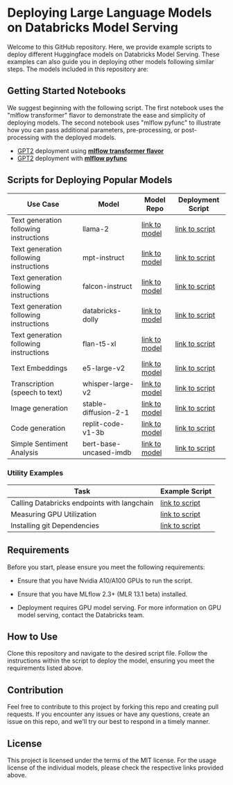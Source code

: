 # Deploying Large Language Models on Databricks Model Serving
Welcome to this GitHub repository. Here, we provide example scripts to deploy different Huggingface models on Databricks Model Serving. These examples can also guide you in deploying other models following similar steps. The models included in this repository are:


## Getting Started Notebooks
We suggest beginning with the following script. The first notebook uses the "mlflow transformer" flavor to demonstrate the ease and simplicity of deploying models. The second notebook uses "mlflow pyfunc" to illustrate how you can pass additional parameters, pre-processing, or post-processing with the deployed models.
- [GPT2](https://huggingface.co/gpt2) deployment using [**mlflow transformer flavor**](examples/gpt2(mlflow.transformers).py)
- [GPT2](https://huggingface.co/gpt2) deployment with [**mlflow pyfunc**](examples/gpt2(pyfunc).py)

## Scripts for Deploying Popular Models

| Use Case | Model | Model Repo | Deployment Script |
|-------|-------|------------------------|-------------------|
|Text generation following instructions|llama-2 | [link to model](https://huggingface.co/meta-llama/Llama-2-7b-chat-hf) | [link to script](examples/llama-2-7b-chat-hf.py) |
|Text generation following instructions|mpt-instruct | [link to model](https://huggingface.co/mosaicml/mpt-7b-instruct) | [link to script](examples/mpt-7b-instruct(pyfunc).py) |
|Text generation following instructions|falcon-instruct | [link to model](https://huggingface.co/tiiuae/falcon-7b-instruct) | [link to script](examples/falcon-7b-instruct(pyfunc).py) |
|Text generation following instructions|databricks-dolly | [link to model](https://huggingface.co/databricks/dolly-v2-7b) | [link to script](examples/dolly-v2(pyfunc).py) |
|Text generation following instructions|flan-t5-xl | [link to model](https://huggingface.co/google/flan-t5-xl) | [link to script](examples/flan-t5-xl.py)|
|Text Embeddings|e5-large-v2 | [link to model](https://huggingface.co/intfloat/e5-large-v2) | [link to script](examples/e5-large-v2(pyfunc).py) |
|Transcription (speech to text)|whisper-large-v2 | [link to model](https://huggingface.co/openai/whisper-large-v2) | [link to script](examples/whisper-large-v2(pyfunc).py)|
|Image generation|stable-diffusion-2-1 | [link to model](https://huggingface.co/stabilityai/stable-diffusion-2-1) | [link to script](examples/stable-diffusion-2-1(pyfunc).py)|
|Code generation|replit-code-v1-3b | [link to model](https://huggingface.co/replit/replit-code-v1-3b) | [link to script](examples/replit-code-v1-3b(pyfunc).py) |
|Simple Sentiment Analysis|bert-base-uncased-imdb | [link to model](https://huggingface.co/textattack/bert-base-uncased-imdb) | [link to script](examples/bert-sentiment(pyfunc).py) |


### Utility Examples
| Task | Example Script | 
|-------| ---------------|
| Calling Databricks endpoints with langchain | [link to script](examples/langchain.py)
| Measuring GPU Utilization| [link to script](examples/measuring-GPU-utilization.py)
| Installing git Dependencies| [link to script](examples/installing-git-dependencies.py)

## Requirements
Before you start, please ensure you meet the following requirements:

- Ensure that you have Nvidia A10/A100 GPUs to run the script.

- Ensure that you have MLflow 2.3+ (MLR 13.1 beta) installed.

- Deployment requires GPU model serving. For more information on GPU model serving, contact the Databricks team.

## How to Use
Clone this repository and navigate to the desired script file. Follow the instructions within the script to deploy the model, ensuring you meet the requirements listed above.

## Contribution
Feel free to contribute to this project by forking this repo and creating pull requests. If you encounter any issues or have any questions, create an issue on this repo, and we'll try our best to respond in a timely manner.

## License
This project is licensed under the terms of the MIT license. For the usage license of the individual models, please check the respective links provided above.
